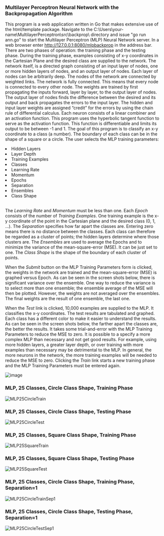 <h3>Multilayer Perceptron Neural Network with the Backpropagation Algorithm</h3>

This program is a web application written in Go that makes extensive use of the html/template package.
Navigate to the C:\Users\your-name\MultilayerPerceptron\src\backprop\ directory and issue "go run ann.go" to
start the Multilayer Perceptron (MLP) Neural Network server. In a web browser enter http://127.0.0.1:8080/mlpbackprop
in the address bar.  There are two phases of operation:  the training phase and the testing phase.  During the training
phase, examples consisting of x-y coordinates in the Cartesian Plane and the desired class are supplied to the network.
The network itself, is a directed graph consisting of an input layer of nodes, one or more hidden layers of nodes, and
an output layer of nodes.  Each layer of nodes can be arbitrarily deep.  The nodes of the network are connected by weighted
links.  The network is fully connected.  This means that every node is connected to every other node.  The weights are trained
by first propagating the inputs forward, layer by layer, to the output layer of nodes.  The output layer of nodes finds the
difference between the desired and its output and back propagates the errors to the input layer.  The hidden and input layer
weights are assigned “credit” for the errors by using the chain rule of differential calculus.  Each neuron consists of a
linear combiner and an activation function.  This program uses the hyperbolic tangent function to serve as the activation function.
This function is differentiable and limits its output to be between -1 and 1.  The goal of this program is to classify an x-y coordinate
to a class (a number).  The boundary of each class can be in the shape of a square or a circle.
The user selects the MLP training parameters:
<li>Hidden Layers</li>
<li>Layer Depth</li>
<li>Training Examples</li>
<li>Classes</li>
<li>Learning Rate</li>
<li>Momentum</li>
<li>Epochs</li>
<li>Separation</li>
<li>Ensembles</li>
<li>Class Shape</li>
<br>
<p>
The <i>Learning Rate</i> and <i>Momentum</i> must be less than one.  Each <i>Epoch</i> consists of the number of <i>Training Examples</i>.  
One training example is the x-y coordinate of the point in the Cartesian plane and the desired class (0, 1, …).
The <i>Separation</i> specifies how far apart the classes are.  Entering zero means there is no distance between the classes.
Each class can therefore be regarded as a cluster of points; the hidden layers determine where those clusters are.
The <i>Ensembles</i> are used to average the Epochs and to minimize the variance of the mean-square-error (MSE).  
It can be just set to one.  The <i>Class Shape</i> is the shape of the boundary of each cluster of points.
</p>
<p>
When the <i>Submit</i> button on the MLP Training Parameters form is clicked, the weights in the network are trained
and the mean-square-error (MSE) is graphed versus Epoch.  As can be seen in the screen shots below, there is significant variance over the ensemble.
One way to reduce the variance is to select more than one ensemble; the ensemble average of the MSE will then be plotted.  However,
the weights are not averaged over the ensembles.  The final weights are the result of one ensemble, the last one.
</p>
<p>
When the <i>Test</i> link is clicked, 10,000 examples are supplied to the MLP.  It classifies the x-y coordinates.
The test results are tabulated and graphed.  Each class has a different color to make it easier to understand the results.
As can be seen in the screen shots below, the farther apart the classes are, the better the results.  
It takes some trial-and-error with the MLP Training Parameters to reduce the MSE to zero.  It is possible to a specify a 
more complex MLP than necessary and not get good results.  For example, using more hidden layers, a greater layer depth,
or over training with more examples than necessary may be detrimental to the MLP.  In general, the more neurons in the
network, the more training examples will be needed to reduce the MSE to zero.  Clicking the <i>Train</i> link starts a new training
phase and the MLP Training Parameters must be entered again.
</p>

![image](https://github.com/thomasteplick/mlpbackprop/assets/117768679/0e70faa5-0cb7-4b97-84b5-4e76cdaaaa22)

<h3>MLP, 25 Classes, Circle Class Shape, Training Phase</h3>

![MLP25CircleTrain](https://github.com/thomasteplick/mlpbackprop/assets/117768679/9fe9f420-57d9-48e8-a289-d247f827c934)

<h3>MLP, 25 Classes, Circle Class Shape, Testing Phase</h3>

![MLP25CircleTest](https://github.com/thomasteplick/mlpbackprop/assets/117768679/38a4f83f-e4c7-4edb-8536-7da84f68d7b6)

<h3>MLP, 25 Classes, Square Class Shape, Training Phase</h3>

![MLP25SquareTrain](https://github.com/thomasteplick/mlpbackprop/assets/117768679/2651336a-a1f9-42fe-820c-da0458f4483f)

<h3>MLP, 25 Classes, Square Class Shape, Testing Phase</h3>

![MLP25SquareTest](https://github.com/thomasteplick/mlpbackprop/assets/117768679/5d73e9f3-27ee-47fc-af58-ec5fe8ef4022)

<h3>MLP, 25 Classes, Circle Class Shape, Training Phase, Separation=1</h3>

![MLP25CircleTrainSep1](https://github.com/thomasteplick/mlpbackprop/assets/117768679/d8c65d0f-18e3-4c8f-811d-53fe751f0a2b)

<h3>MLP, 25 Classes, Circle Class Shape, Testing Phase, Separation=1</h3>

![MLP25CircleTestSep1](https://github.com/thomasteplick/mlpbackprop/assets/117768679/f43d59f1-c680-4746-b038-8d5b226ebb5b)




